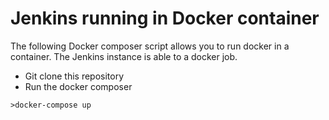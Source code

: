 # Jenkins running in Docker container

The following Docker composer script allows you to run docker in a container. The Jenkins instance is able to a docker job.

- Git clone this repository
- Run the docker composer
 ```
 >docker-compose up
